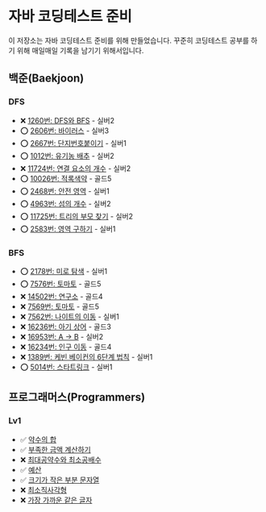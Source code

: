 # 자바 코딩테스트 준비

이 저장소는 자바 코딩테스트 준비를 위해 만들었습니다. 꾸준히 코딩테스트 공부를 하기 위해 매일매일 기록을 남기기 위해서입니다.

## 백준(Baekjoon)

### DFS

- ❌ [1260번: DFS와 BFS](./src/algorithm/dfs/code/dfs1.md) - 실버2 
- ⭕ [2606번: 바이러스](./src/algorithm/dfs/code/dfs2.md) - 실버3
- ⭕ [2667번: 단지번호붙이기](./src/algorithm/dfs/code/dfs3.md) - 실버1
- ⭕ [1012번: 유기농 배추](./src/algorithm/dfs/code/dfs4.md) - 실버2
- ❌ [11724번: 연결 요소의 개수](./src/algorithm/dfs/code/dfs5.md) - 실버2
- ⭕ [10026번: 적록색약](./src/algorithm/dfs/code/dfs6.md) - 골드5
- ⭕ [2468번: 안전 영역](./src/algorithm/dfs/code/dfs7.md) - 실버1
- ⭕ [4963번: 섬의 개수](./src/algorithm/dfs/code/dfs8.md) - 실버2
- ⭕ [11725번: 트리의 부모 찾기](./src/algorithm/dfs/code/dfs9.md) - 실버2
- ⭕ [2583번: 영역 구하기](./src/algorithm/dfs/code/dfs10.md) - 실버1

### BFS

- ⭕ [2178번: 미로 탐색](./src/algorithm/bfs/code/bfs1.md) - 실버1
- ⭕ [7576번: 토마토](./src/algorithm/bfs/code/bfs2.md) - 골드5
- ❌ [14502번: 연구소](./src/algorithm/bfs/code/bfs3.md) - 골드4
- ❌ [7569번: 토마토](./src/algorithm/bfs/code/bfs4.md) - 골드5
- ❌ [7562번: 나이트의 이동](./src/algorithm/bfs/code/bfs5.md) - 실버1
- ❌ [16236번: 아기 상어](./src/algorithm/bfs/code/bfs6.md) - 골드3
- ❌ [16953번: A → B](./src/algorithm/bfs/code/bfs7.md) - 실버2
- ❌ [16234번: 인구 이동](./src/algorithm/bfs/code/bfs8.md) - 골드4
- ❌ [1389번: 케빈 베이컨의 6단계 법칙](./src/algorithm/bfs/code/bfs9.md) - 실버1
- ⭕ [5014번: 스타트링크](./src/algorithm/bfs/code/bfs10.md) - 실버1

## 프로그래머스(Programmers)

### Lv1

- ✅ [약수의 합](./src/algorithm/programmers/lv1/약수의합.java)
- ✅ [부족한 금액 계산하기](./src/algorithm/programmers/lv1/부족한_금액_계산하기.java)
- ❌ [최대공약수와 최소공배수](./src/algorithm/programmers/lv1/최대공약수와_최소공배수.java)
- ✅ [예산](./src/algorithm/programmers/lv1/예산.java)
- ✅ [크기가 작은 부분 문자열](./src/algorithm/programmers/lv1/크기가_작은_부분_문자열.java)
- ❌ [최소직사각형](./src/algorithm/programmers/lv1/최소직사각형.java)
- ❌ [가장 가까운 같은 글자](./src/algorithm/programmers/lv1/가장_가까운_같은_글자.java)